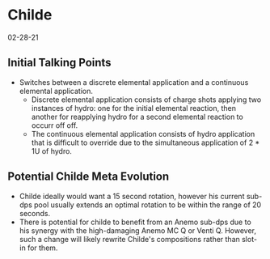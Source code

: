 # Childe
02-28-21

## Initial Talking Points
  * Switches between a discrete elemental application and a continuous elemental application. 
    * Discrete elemental application consists of charge shots applying two instances of hydro: one for the initial elemental reaction, then another for reapplying hydro for a second elemental reaction to occurr off off.
    * The continuous elemental application consists of hydro application that is difficult to override due to the simultaneous application of 2 * 1U of hydro.

## Potential Childe Meta Evolution
 * Childe ideally would want a 15 second rotation, however his current sub-dps pool usually extends an optimal rotation to be within the range of 20 seconds.
 * There is potential for childe to benefit from an Anemo sub-dps due to his synergy with the high-damaging Anemo MC Q or Venti Q. However, such a change will likely rewrite Childe's compositions rather than slot-in for them.
